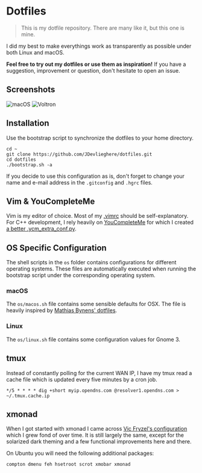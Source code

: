 # Dotfiles

> This is my dotfile repository. There are many like it, but this one is mine.

I did my best to make everythings work as transparently as possible under both
Linux and macOS.

**Feel free to try out my dotfiles or use them as inspiration!** If you have a
suggestion, improvement or question, don't hesitate to open an issue.

## Screenshots

![macOS](https://i.imgur.com/1HKzLs7.png)
![Voltron](https://i.imgur.com/pNVKuy0.png)

## Installation

Use the bootstrap script to synchronize the dotfiles to your home directory.

```
cd ~
git clone https://github.com/JDevlieghere/dotfiles.git
cd dotfiles
./bootstrap.sh -a
```

If you decide to use this configuration as is, don't forget to change your name
and e-mail address in the `.gitconfig` and `.hgrc` files.

## Vim & YouCompleteMe

Vim is my editor of choice. Most of my
[.vimrc](https://github.com/JDevlieghere/dotfiles/blob/master/.vimrc) should be
self-explanatory. For C++ development, I rely heavily on
[YouCompleteMe](https://github.com/Valloric/YouCompleteMe) for which I created
[a better
.ycm_extra_conf.py](https://jonasdevlieghere.com/a-better-youcompleteme-config/).

## OS Specific Configuration

The shell scripts in the `os` folder contains configurations for different
operating systems. These files are automatically executed when running the
bootstrap script under the corresponding operating system.

### macOS

The `os/macos.sh` file contains some sensible defaults for OSX. The file is
heavily inspired by [Mathias Bynens'
dotfiles](https://github.com/mathiasbynens/dotfiles/blob/master/.macos).

### Linux

The `os/linux.sh` file contains some configuration values for Gnome 3.

## tmux

Instead of constantly polling for the current WAN IP, I have my tmux read a
cache file which is updated every five minutes by a cron job.

```
*/5 * * * * dig +short myip.opendns.com @resolver1.opendns.com > ~/.tmux.cache.ip
```

## xmonad

When I got started with xmonad I came across [Vic Fryzel's
configuration](https://github.com/vicfryzel/xmonad-config) which I grew fond of
over time. It is still largely the same, except for the solarized dark theming
and a few functional improvements here and there.

On Ubuntu you will need the following additional packages:

```
compton dmenu feh hsetroot scrot xmobar xmonad
```

